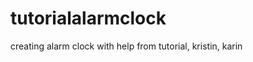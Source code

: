 tutorialalarmclock
==================

creating alarm clock with help from tutorial, kristin, karin
